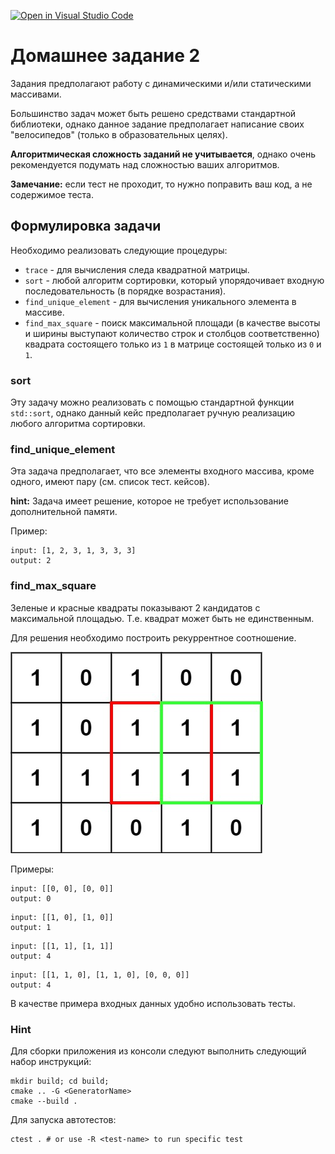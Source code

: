 [![Open in Visual Studio Code](https://classroom.github.com/assets/open-in-vscode-c66648af7eb3fe8bc4f294546bfd86ef473780cde1dea487d3c4ff354943c9ae.svg)](https://classroom.github.com/online_ide?assignment_repo_id=8852944&assignment_repo_type=AssignmentRepo)
# Домашнее задание 2

Задания предполагают работу с динамическими и/или статическими массивами.

Большинство задач может быть решено средствами стандартной библиотеки, однако данное задание предполагает написание своих "велосипедов" (только в образовательных целях).

**Алгоритмическая сложность заданий не учитывается**, однако очень рекомендуется подумать над сложностью ваших алгоритмов.

**Замечание:** если тест не проходит, то нужно поправить ваш код, а не содержимое теста.

## Формулировка задачи

Необходимо реализовать следующие процедуры:
- `trace` - для вычисления следа квадратной матрицы.
- `sort` - любой алгоритм сортировки, который упорядочивает входную последовательность (в порядке возрастания). 
- `find_unique_element` - для вычисления уникального элемента в массиве.
- `find_max_square` - поиск максимальной площади (в качестве высоты и ширины выступают количество строк и столбцов соответственно) квадрата состоящего только из `1` в матрице состоящей только из `0` и `1`.

### sort
Эту задачу можно реализовать с помощью стандартной функции `std::sort`, однако данный кейс предполагает ручную реализацию любого алгоритма сортировки.

### find_unique_element

Эта задача предполагает, что все элементы входного массива, кроме одного, имеют пару (см. список тест. кейсов).

**hint:** Задача имеет решение, которое не требует использование дополнительной памяти.

Пример:
```text
input: [1, 2, 3, 1, 3, 3, 3]
output: 2
```

### find_max_square

Зеленые и красные квадраты показывают 2 кандидатов с максимальной площадью. Т.е. квадрат может быть не единственным. 

Для решения необходимо построить рекуррентное соотношение.

![res/img.png](res/img.png)

Примеры:
```text
input: [[0, 0], [0, 0]]
output: 0
```
```text
input: [[1, 0], [1, 0]]
output: 1
```
```text
input: [[1, 1], [1, 1]]
output: 4
```
```text
input: [[1, 1, 0], [1, 1, 0], [0, 0, 0]]
output: 4
```

В качестве примера входных данных удобно использовать тесты.

### Hint

Для сборки приложения из консоли следуют выполнить следующий набор инструкций:
```shell
mkdir build; cd build;
cmake .. -G <GeneratorName>
cmake --build .
```

Для запуска автотестов:
```shell
ctest . # or use -R <test-name> to run specific test
```

